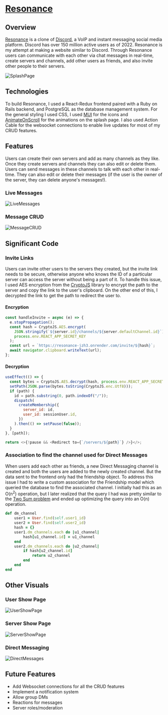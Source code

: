 # [Resonance](https://resonance-jzh3.onrender.com)

## Overview

[Resonance](https://resonance-jzh3.onrender.com) is a clone of [Discord](https://discord.com), a VoIP and instant messaging social media platform. Discord has over 150 million active users as of 2022. Resonance is my attempt at making a website similar to Discord. Through Resonance users can communicate with each other via chat messages in real-time, create servers and channels, add other users as friends, and also invite other people to their servers.

![SplashPage](https://user-images.githubusercontent.com/65653163/212204576-01eb9b33-70e9-499b-8360-067bad81d5ad.gif)

## Technologies

To build Resonance, I used a React-Redux frontend paired with a Ruby on Rails backend, and PostgreSQL as the database management system. For the general styling I used CSS, I used [MUI](https://mui.com/) for the icons and [AnimateOnScroll](https://michalsnik.github.io/aos/) for the animations on the splash page. I also used Action Cable for the websocket connections to enable live updates for most of my CRUD features. 

## Features

Users can create their own servers and add as many channels as they like. Once they create servers and channels they can also edit or delete them. Users can send messages in these channels to talk with each other in real-time. They can also edit or delete their messages (if the user is the owner of the server, they can delete anyone's messages!).

### Live Messages
![LiveMessages](https://user-images.githubusercontent.com/65653163/212205435-8030ddd5-c3e5-4e1b-b0d2-07d0f42ab949.gif)

### Message CRUD
![MessageCRUD](https://user-images.githubusercontent.com/65653163/212205820-773672fd-6be5-4b75-b182-3f402869f095.gif)

## Significant Code

### Invite Links
Users can invite other users to the servers they created, but the invite link needs to be secure, otherwise anyone who knows the ID of a particular server can access the server without being a part of it. To handle this issue, I used AES encryption from the [CryptoJS](https://www.npmjs.com/package/crypto-js) library to encrypt the path to the server and copy the link to the user's clipboard. On the other end of this, I decrypted the link to get the path to redirect the user to.

#### Encryption
```javascript
const handleInvite = async (e) => {
  e.stopPropagation();
  const hash = CryptoJS.AES.encrypt(
    JSON.stringify(`${server.id}/channels/${server.defaultChannel.id}`),
    process.env.REACT_APP_SECRET_KEY
  );
  const url = `https://resonance-jzh3.onrender.com/invite/${hash}`;
  await navigator.clipboard.writeText(url);
};
```

#### Decryption
```javascript
useEffect(() => {
  const bytes = CryptoJS.AES.decrypt(hash, process.env.REACT_APP_SECRET_KEY);
  setPath(JSON.parse(bytes.toString(CryptoJS.enc.Utf8)));
  if (path) {
    id = path.substring(0, path.indexOf("/"));
    dispatch(
      createMembership({
        server_id: id,
        user_id: sessionUser.id,
      })
    ).then(() => setPause(false));
  }
}, [path]);

return <>{!pause && <Redirect to={`/servers/${path}`} />}</>;
```

### Association to find the channel used for Direct Messages
When users add each other as friends, a new Direct Messaging channel is created and both the users are added to the newly created channel. But the data sent to the frontend only had the friendship object. To address this issue I had to write a custom association for the Friendship model which queried the database to find the associated channel. I initially had this as an O(n<sup>2</sup>) operation, but I later realized that the query I had was pretty similar to the [Two Sum problem](https://leetcode.com/problems/two-sum/) and ended up optimizing the query into an O(n) operation.
```ruby
def dm_channel
    user1 = User.find(self.user1_id)
    user2 = User.find(self.user2_id)
    hash = {}
    user1.dm_channels.each do |u1_channel|
        hash[u1_channel.id] = u1_channel
    end
    user2.dm_channels.each do |u2_channel|
        if hash[u2_channel.id]
            return u2_channel
        end
    end
end
```

## Other Visuals
### User Show Page
![UserShowPage](https://user-images.githubusercontent.com/65653163/212204894-d27cd38f-3237-463e-876c-107c6d3fc494.gif)

### Server Show Page
![ServerShowPage](https://user-images.githubusercontent.com/65653163/212204904-5da318ca-001d-4bf0-b1c3-d231fd2fac93.gif)


### Direct Messaging
![DirectMessages](https://user-images.githubusercontent.com/65653163/212204931-ed3ce22b-b6c5-4e52-8258-c64cbc0925e3.gif)

## Future Features
* Add Websocket connections for all the CRUD features
* Implement a notification system
* Allow group DMs
* Reactions for messages
* Server roles/moderation
